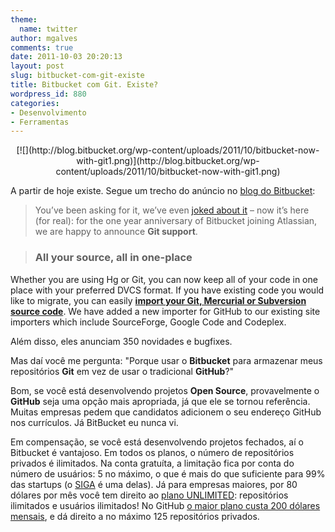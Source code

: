 ```yaml
---
theme:
  name: twitter
author: mgalves
comments: true
date: 2011-10-03 20:20:13
layout: post
slug: bitbucket-com-git-existe
title: Bitbucket com Git. Existe?
wordpress_id: 880
categories:
- Desenvolvimento
- Ferramentas
---
```


<div style="text-align: center;" markdown="1">
    [![](http://blog.bitbucket.org/wp-content/uploads/2011/10/bitbucket-now-with-git1.png)](http://blog.bitbucket.org/wp-content/uploads/2011/10/bitbucket-now-with-git1.png)
</div>


A partir de hoje existe. Segue um trecho do anúncio no [blog do Bitbucket](http://blog.bitbucket.org/2011/10/03/bitbucket-now-rocks-git/):


> You’ve been asking for it, we’ve even [joked about it](http://blog.bitbucket.org/2009/04/01/announcing-git-support/) – now it’s here (for real): for the one year anniversary of Bitbucket joining Atlassian, we are happy to announce **Git support**.

> 
> ### All your source, all in one-place
> 
> 
Whether you are using Hg or Git, you can now keep all of your code in one place with your preferred DVCS format. If you have existing code you would like to migrate, you can easily **[import your Git, Mercurial or Subversion source code](https://bitbucket.org/repo/import)**. We have added a new importer for GitHub to our existing site importers which include SourceForge, Google Code and Codeplex.


Além disso, eles anunciam 350 novidades e bugfixes.

Mas daí você me pergunta: "Porque usar o **Bitbucket** para armazenar meus repositórios **Git** em vez de usar o tradicional **GitHub**?"

Bom, se você está desenvolvendo projetos **Open Source**, provavelmente o **GitHub** seja uma opção mais apropriada, já que ele se tornou referência. Muitas empresas pedem que candidatos adicionem o seu endereço GitHub nos currículos. Já BitBucket eu nunca vi.

Em compensação, se você está desenvolvendo projetos fechados, aí o Bitbucket é vantajoso. Em todos os planos, o número de repositórios privados é ilimitados. Na conta gratuíta, a limitação fica por conta do número de usuários: 5 no máximo, o que é mais do que suficiente para 99% das startups (o [SIGA](http://siga.st) é uma delas). Já para empresas maiores, por 80 dólares por mês você tem direito ao [plano UNLIMITED](https://bitbucket.org/plans): repositórios ilimitados e usuários ilimitados! No GitHub [o maior plano custa 200 dólares mensais](https://github.com/plans), e dá direito a no máximo 125 repositórios privados.






